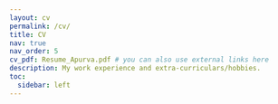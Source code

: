 ```yaml
---
layout: cv
permalink: /cv/
title: CV
nav: true
nav_order: 5
cv_pdf: Resume_Apurva.pdf # you can also use external links here
description: My work experience and extra-curriculars/hobbies.
toc:
  sidebar: left
---
```

